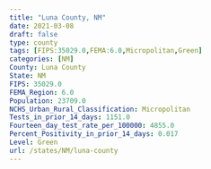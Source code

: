```yaml
---
title: "Luna County, NM"
date: 2021-03-08
draft: false
type: county
tags: [FIPS:35029.0,FEMA:6.0,Micropolitan,Green]
categories: [NM]
County: Luna County
State: NM
FIPS: 35029.0
FEMA_Region: 6.0
Population: 23709.0
NCHS_Urban_Rural_Classification: Micropolitan
Tests_in_prior_14_days: 1151.0
Fourteen_day_test_rate_per_100000: 4855.0
Percent_Positivity_in_prior_14_days: 0.017
Level: Green
url: /states/NM/luna-county
---
```



